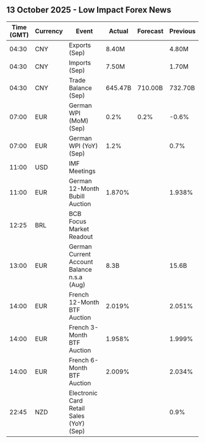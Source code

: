 ## 13 October 2025 - Low Impact Forex News

| Time (GMT) | Currency | Event | Actual | Forecast | Previous |
|------|----------|-------|--------|----------|----------|
| 04:30 | CNY | Exports (Sep) | 8.40M |  | 4.80M |
| 04:30 | CNY | Imports (Sep) | 7.50M |  | 1.70M |
| 04:30 | CNY | Trade Balance (Sep) | 645.47B | 710.00B | 732.70B |
| 07:00 | EUR | German WPI (MoM) (Sep) | 0.2% | 0.2% | -0.6% |
| 07:00 | EUR | German WPI (YoY) (Sep) | 1.2% |  | 0.7% |
| 11:00 | USD | IMF Meetings |  |  |  |
| 11:00 | EUR | German 12-Month Bubill Auction | 1.870% |  | 1.938% |
| 12:25 | BRL | BCB Focus Market Readout |  |  |  |
| 13:00 | EUR | German Current Account Balance n.s.a (Aug) | 8.3B |  | 15.6B |
| 14:00 | EUR | French 12-Month BTF Auction | 2.019% |  | 2.051% |
| 14:00 | EUR | French 3-Month BTF Auction | 1.958% |  | 1.999% |
| 14:00 | EUR | French 6-Month BTF Auction | 2.009% |  | 2.034% |
| 22:45 | NZD | Electronic Card Retail Sales (YoY) (Sep) |  |  | 0.9% |
